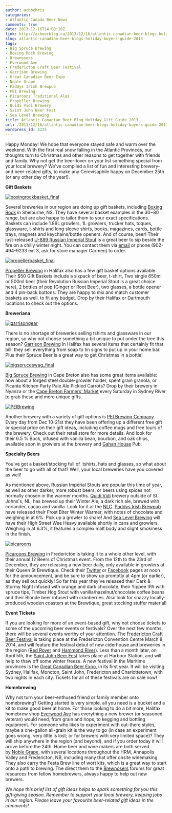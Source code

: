 ```yaml
---
author: acbbchris
categories:
- Atlantic Canada Beer News
comments: true
date: 2013-12-16T14:00:10Z
link: http://acbeerblog.ca/2013/12/16/atlantic-canadian-beer-blogs-holiday-buyers-guide-2013/
slug: atlantic-canadian-beer-blogs-holiday-buyers-guide-2013
tags:
- Big Spruce Brewing
- Boxing Rock Brewing
- Brewnosers
- Everwood Ave
- Fredericton Craft Beer Festival
- Garrison Brewing
- Great Canadian Beer Expo
- Noble Grape
- Paddys Irish Brewpub
- PEI Brewing
- Picaroons Traditional Ales
- Propeller Brewing
- Quidi Vidi Brewery
- Saint John Beer Fest
- Sea Level Brewing
title: Atlantic Canadian Beer Blog Holiday Gift Guide 2013
url: /2013/12/16/atlantic-canadian-beer-blogs-holiday-buyers-guide-2013/
wordpress_id: 4225
---
```


Happy Monday! We hope that everyone stayed safe and warm over the weekend. With the first real snow falling in the Atlantic Provinces, our thoughts turn to Christmas and other reasons to get together with friends and family. Why not get the beer-lover on your list something special from your local brewery? We've compiled a list of fun and interesting brewery- and beer-related gifts, to make any Cerevisaphile happy on December 25th (or any other day of the year!).

**Gift Baskets**

[![boxingrockbasket_final](http://acbeerblog.ca/wp-content/uploads/2013/12/boxingrockbasket_final.jpg?w=627)](http://acbeerblog.ca/wp-content/uploads/2013/12/boxingrockbasket_final.jpg)

Several breweries in our region are doing up gift baskets, including [Boxing Rock](http://www.boxingrock.ca/) in Shelburne, NS. They have several basket examples in the $30-$80 range, but are also happy to tailor them to your exact specifications. Baskets can include 1.89L growlers, 1L growlers, trucker hats, toques, glassware, t-shirts and long sleeve shirts, books, magazines, cards, bottle trays, magnets and keychains/bottle openers. And of course, beer! Their just-released [U-889 Russian Imperial Stout](http://www.boxingrock.ca/blog/introducing-u-889-russian-imperial-stout) is a great beer to sip beside the fire on a chilly winter night. You can contact them via [email](mailto:info<at>boxingrock.ca) or phone (902-494-9233 ext 3, ask for store manager Carmen) to order.

[![propellerbasket_final](http://acbeerblog.ca/wp-content/uploads/2013/12/propellerbasket_final.jpg?w=627)](http://acbeerblog.ca/wp-content/uploads/2013/12/propellerbasket_final.jpg)

[Propeller Brewing](http://www.drinkpropeller.ca/) in Halifax also has a few gift basket options available. Their $50 Gift Baskets include a sixpack of beer, t-shirt, Two single 650ml or 500ml beer (their Revolution Russian Imperial Stout is a great choice here), 2 bottles of pop (Ginger or Root Beer), two glasses, a bottle opener and 4 pin-back buttons. They are happy to mix and match customer baskets as well, to fit any budget. Drop by their Halifax or Dartmouth locations to check out the options.

**Breweriana**

[![garrisongear](http://acbeerblog.ca/wp-content/uploads/2013/12/garrisongear.jpg?w=627)](http://acbeerblog.ca/wp-content/uploads/2013/12/garrisongear.jpg)

There is no shortage of breweries selling tshirts and glassware in our region, so why not choose something a bit unique to put under the tree this season? [Garrison Brewing](http://www.garrisonbrewing.com/) in Halifax has several items that certainly fit that bill: they sell everything from soap to tin signs to put up in your home bar. Plus their Spruce Beer is a great way to get Christmas in a bottle!

[![bigspruceswag_final](http://acbeerblog.ca/wp-content/uploads/2013/12/bigspruceswag_final.jpg?w=627)](http://acbeerblog.ca/wp-content/uploads/2013/12/bigspruceswag_final.jpg)

[Big Spruce Brewing](http://www.bigspruce.ca/) in Cape Breton also has some great items available: how about a forged steel double-growler holder, spent grain granola, or Picante Kitchen Party Pale Ale Pickled Carrots? Drop by their brewery in Nyanza or the [Cape Breton Farmers' Market](https://www.facebook.com/CBFarmersMarket) every Saturday in Sydney River to grab these and more unique gifts.

[![PEIBrewing](http://acbeerblog.ca/wp-content/uploads/2013/12/peibrewing.jpg)](http://acbeerblog.ca/wp-content/uploads/2013/12/peibrewing.jpg)

Another brewery with a variety of gift options is [PEI Brewing Company](http://peibrewingcompany.com/). Every day from Dec 10-21st they have been offering up a different free gift or special price on their gift ideas, including coffee mugs and free tours of the brewery. Check out their retail store for more details. And look for their 6.5 % Bock, infused with vanilla bean, bourbon, and oak chips, available soon in growlers at the brewery and [Gahan House](http://www.gahan.ca/) Pub.

**Specialty Beers**

You've got a basket/stocking full of  tshirts, hats and glasses, so what about the beer to go with all of that? Well, your local breweries have you covered as well!

As mentioned above, Russian Imperial Stouts are popular this time of year, as well as other darker, more robust beers, or beers using spices not normally chosen in the warmer months. [Quidi Vidi](http://www.quidividibrewery.ca/) brewery outside of St. Johns's, NL, has brewed up their Winter Ale, a dark rich ale, brewed with coriander, cacao and vanilla. Look for it at the [NLC](http://www.nfliquor.com/). [Paddys Irish Brewpub](http://www.paddyspub.ca/) have released their Frost Biter Winter Warmer, with notes of chocolate and weighing in at 6%. Pick up a growler to share! And [Sea Level Brewing](https://www.facebook.com/SeaLevelBrewing) will have their High Street Wee Heavy available shortly in cans and growlers. Weighing in at 6.3%, it features a complex malt body and slight smokiness in the finish.

[![picaroons](http://acbeerblog.ca/wp-content/uploads/2013/12/picaroons.jpg?w=627)](http://acbeerblog.ca/wp-content/uploads/2013/12/picaroons.jpg)

[Picaroons Brewing](http://www.picaroons.ca/) in Fredericton is taking it to a whole other level, with their annual 12 Beers of Christmas event. From the 12th to the 23rd of December, they are releasing a new beer daily, only available in growlers at their Queen St Brewtique. Check their [Twitter](https://twitter.com/picaroons) or [Facebook](https://www.facebook.com/picaroons) pages at noon for the announcement, and be sure to show up promptly at 4pm (or earlier), as they sell out quickly! So far this year they've released their Dark & Stormy Night infused with orange and dark chocolate, their Yippee IPA with spruce tips, Timber Hog Stout with vanilla/hazelnut/chocolate coffee beans and their Blonde beer infused with cranberries. Also look for snazzy locally-produced wooden coasters at the Brewtique, great stocking stuffer material!

**Event Tickets**

If you are looking for more of an event-based gift, why not choose tickets to some of the upcoming beer events or festivals? Over the next few months, there will be several events worthy of your attention. The [Fredericton Craft Beer Festival](http://www.frederictoncraftbeerfestival.com/) is taking place at the Fredericton Convention Centre March 8, 2014, and will feature the festival debut of new ciderhouse and breweries in the region ([Red Rover](http://www.redroverbrew.com/) and [Hammond River](https://www.facebook.com/hammondriverbrewery)). Less than a month later, on April 5th, the [Saint John Beer Fest](https://www.facebook.com/SaintJohnBeerFest) takes place at Harbour Station, and will help to thaw off some winter freeze. A new festival in the Maritime provinces is the [Great Canadian Beer Expo](http://greatcanadianbeerexpo.com/), in its first year. It will be visiting Sydney, Halifax, Moncton, Saint John, Fredericton and Charlottetown, with two nights in each city. Tickets for all of these festivals are on sale now!

**Homebrewing**

Why not turn your beer-enthused friend or family member onto homebrewing? Getting started is very simple, all you need is a bucket and a kit to make good beer at home. For those looking to do a bit more, Halifax homebrew shop [Everwood Ave](https://www.everwoodavebrewshop.com/) has everything a new brewer (or seasoned veteran) would need, from grain and hops, to kegging and bottling equipment. For someone who likes to experiment with out-there styles, maybe a one-gallon all-grain kit is the way to go (in case an experiment goes wrong, very little is lost; or for brewers with very limited space)? They will ship anywhere in the region (and beyond), and if you order today it will arrive before the 24th. Home beer and wine makers are both served by [Noble Grape](http://noblegrape.ca/), with several locations throughout the HRM, Annapolis Valley and Fredericton, NB, including many that offer onsite winemaking. They also carry the Festa Brew line of wort kits, which is a great way to start onto a path to brewing. The direct them to the [Brewnosers](http://brewnosers.org/forums/) forums for great resources from fellow homebrewers, always happy to help out new brewers.

_We hope this brief list of gift ideas helps to spark something for you this gift-giving season. Remember to support your local brewery, keeping jobs in our region. Please leave your favourite beer-related gift ideas in the comments!_
